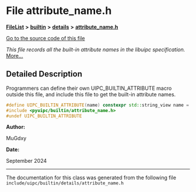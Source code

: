 

# File attribute\_name.h



[**FileList**](files.md) **>** [**builtin**](dir_e46c520626162f9e42d80fd08f196511.md) **>** [**details**](dir_4db2109fccbcdb4025718aaa828a1196.md) **>** [**attribute\_name.h**](details_2attribute__name_8h.md)

[Go to the source code of this file](details_2attribute__name_8h_source.md)

_This file records all the built-in attribute names in the libuipc specification._ [More...](#detailed-description)


































































## Detailed Description


Programmers can define their own UIPC\_BUILTIN\_ATTRIBUTE macro outside this file, and include this file to get the built-in attribute names.



```C++
#define UIPC_BUILTIN_ATTRIBUTE(name) constexpr std::string_view name = #name
#include <pyuipc/builtin/attribute_name.h>
#undef UIPC_BUILTIN_ATTRIBUTE
```





**Author:**

MuGdxy 




**Date:**

September 2024 





    

------------------------------
The documentation for this class was generated from the following file `include/uipc/builtin/details/attribute_name.h`

